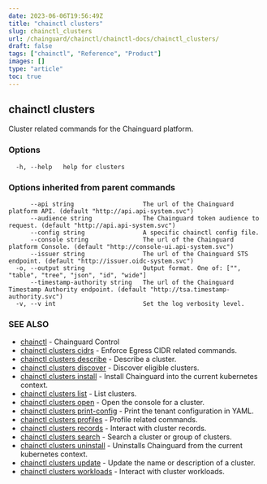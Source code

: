```yaml
---
date: 2023-06-06T19:56:49Z
title: "chainctl clusters"
slug: chainctl_clusters
url: /chainguard/chainctl/chainctl-docs/chainctl_clusters/
draft: false
tags: ["chainctl", "Reference", "Product"]
images: []
type: "article"
toc: true
---
```

## chainctl clusters

Cluster related commands for the Chainguard platform.

### Options

```
  -h, --help   help for clusters
```

### Options inherited from parent commands

```
      --api string                   The url of the Chainguard platform API. (default "http://api.api-system.svc")
      --audience string              The Chainguard token audience to request. (default "http://api.api-system.svc")
      --config string                A specific chainctl config file.
      --console string               The url of the Chainguard platform Console. (default "http://console-ui.api-system.svc")
      --issuer string                The url of the Chainguard STS endpoint. (default "http://issuer.oidc-system.svc")
  -o, --output string                Output format. One of: ["", "table", "tree", "json", "id", "wide"]
      --timestamp-authority string   The url of the Chainguard Timestamp Authority endpoint. (default "http://tsa.timestamp-authority.svc")
  -v, --v int                        Set the log verbosity level.
```

### SEE ALSO

* [chainctl](/chainguard/chainctl/chainctl-docs/chainctl/)	 - Chainguard Control
* [chainctl clusters cidrs](/chainguard/chainctl/chainctl-docs/chainctl_clusters_cidrs/)	 - Enforce Egress CIDR related commands.
* [chainctl clusters describe](/chainguard/chainctl/chainctl-docs/chainctl_clusters_describe/)	 - Describe a cluster.
* [chainctl clusters discover](/chainguard/chainctl/chainctl-docs/chainctl_clusters_discover/)	 - Discover eligible clusters.
* [chainctl clusters install](/chainguard/chainctl/chainctl-docs/chainctl_clusters_install/)	 - Install Chainguard into the current kubernetes context.
* [chainctl clusters list](/chainguard/chainctl/chainctl-docs/chainctl_clusters_list/)	 - List clusters.
* [chainctl clusters open](/chainguard/chainctl/chainctl-docs/chainctl_clusters_open/)	 - Open the console for a cluster.
* [chainctl clusters print-config](/chainguard/chainctl/chainctl-docs/chainctl_clusters_print-config/)	 - Print the tenant configuration in YAML.
* [chainctl clusters profiles](/chainguard/chainctl/chainctl-docs/chainctl_clusters_profiles/)	 - Profile related commands.
* [chainctl clusters records](/chainguard/chainctl/chainctl-docs/chainctl_clusters_records/)	 - Interact with cluster records.
* [chainctl clusters search](/chainguard/chainctl/chainctl-docs/chainctl_clusters_search/)	 - Search a cluster or group of clusters.
* [chainctl clusters uninstall](/chainguard/chainctl/chainctl-docs/chainctl_clusters_uninstall/)	 - Uninstalls Chainguard from the current kubernetes context.
* [chainctl clusters update](/chainguard/chainctl/chainctl-docs/chainctl_clusters_update/)	 - Update the name or description of a cluster.
* [chainctl clusters workloads](/chainguard/chainctl/chainctl-docs/chainctl_clusters_workloads/)	 - Interact with cluster workloads.

